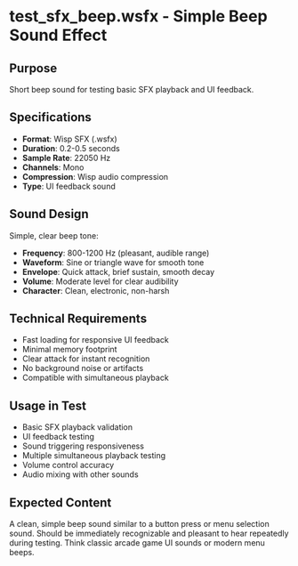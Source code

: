 # test_sfx_beep.wsfx - Simple Beep Sound Effect

## Purpose
Short beep sound for testing basic SFX playback and UI feedback.

## Specifications
- **Format**: Wisp SFX (.wsfx)
- **Duration**: 0.2-0.5 seconds
- **Sample Rate**: 22050 Hz
- **Channels**: Mono
- **Compression**: Wisp audio compression
- **Type**: UI feedback sound

## Sound Design
Simple, clear beep tone:
- **Frequency**: 800-1200 Hz (pleasant, audible range)
- **Waveform**: Sine or triangle wave for smooth tone
- **Envelope**: Quick attack, brief sustain, smooth decay
- **Volume**: Moderate level for clear audibility
- **Character**: Clean, electronic, non-harsh

## Technical Requirements
- Fast loading for responsive UI feedback
- Minimal memory footprint
- Clear attack for instant recognition
- No background noise or artifacts
- Compatible with simultaneous playback

## Usage in Test
- Basic SFX playback validation
- UI feedback testing
- Sound triggering responsiveness
- Multiple simultaneous playback testing
- Volume control accuracy
- Audio mixing with other sounds

## Expected Content
A clean, simple beep sound similar to a button press or menu selection sound. Should be immediately recognizable and pleasant to hear repeatedly during testing. Think classic arcade game UI sounds or modern menu beeps.
